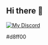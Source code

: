 ## Hi there 👋

[![My Discord](https://discord-readme-card.ezzud.fr/?userid=1177627178389741568&displaynamecolor=d8ff00)](https://discord.gg/QeAyQGU7vU)

#d8ff00
